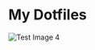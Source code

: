 # My Dotfiles
![Test Image 4](https://github.com/maresceres/dotfiles_legacy/blob/master/Picture/1.png)
